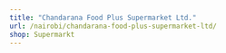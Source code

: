 ```yaml
---
title: "Chandarana Food Plus Supermarket Ltd."
url: /nairobi/chandarana-food-plus-supermarket-ltd/
shop: Supermarkt
---
```

